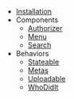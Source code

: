 - [Installation](/docs/utils/1.0/installation)
- Components
  - [Authorizer](/docs/utils/1.0/components/authorizer)
  - [Menu](/docs/utils/1.0/components/menu)
  - [Search](/docs/utils/1.0/components/search)
- Behaviors
  - [Stateable](/docs/utils/1.0/behaviors/stateable)
  - [Metas](/docs/utils/1.0/behaviors/metas)
  - [Uploadable](/docs/utils/1.0/behaviors/uploadable)
  - [WhoDidIt](/docs/utils/1.0/behaviors/whodidit)
